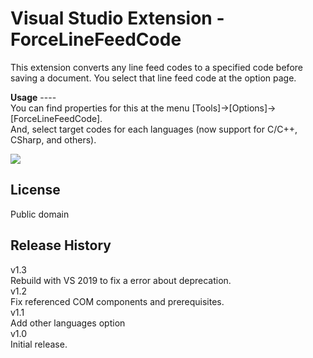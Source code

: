 # Visual Studio Extension - ForceLineFeedCode
This extension converts any line feed codes to a specified code before saving a document. You select that line feed code at the option page.

**Usage** ----  
You can find properties for this at the menu [Tools]->[Options]->[ForceLineFeedCode].  
And, select target codes for each languages (now support for C/C++, CSharp, and others).

![](/286437/1/ForceFeedLineCode_Option.png)

**License**  
----  
Public domain

**Release History**  
----  
v1.3  
Rebuild with VS 2019 to fix a error about deprecation.  
v1.2  
Fix referenced COM components and prerequisites.  
v1.1  
Add other languages option  
v1.0  
Initial release.